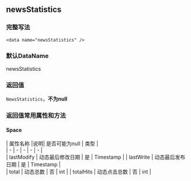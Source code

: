 ## newsStatistics

### 完整写法
```
<data name="newsStatistics" />
```

### 默认DataName
newsStatistics

### 返回值
`NewsStatistics`，**不为null**

### 返回值常用属性和方法

#### Space
|  属性名称  |说明| 是否可能为null   | 类型  |    
|  -  |  -  |  -  |  -  |  -  |      
|  lastModify  |  动态最后修改日期  |  是  | Timestamp   | 
|  lastWrite  |  动态最后发布日期  |  是  | Timestamp   |  
|  total  |  动态总数  |  否  | int   | 
|  totalHits  |  动态点击总数  | 否  | int   |
